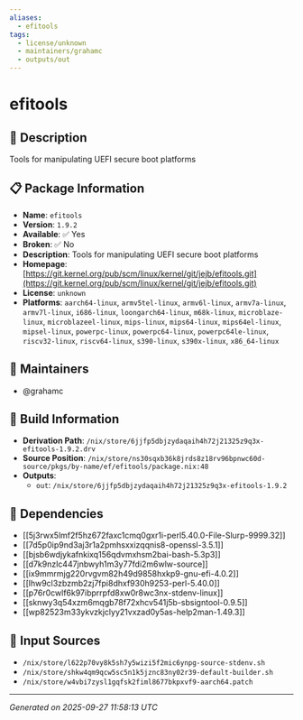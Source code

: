 ```yaml
---
aliases:
  - efitools
tags:
  - license/unknown
  - maintainers/grahamc
  - outputs/out
---
```


# efitools

## 📝 Description

Tools for manipulating UEFI secure boot platforms

## 📋 Package Information

- **Name**: `efitools`
- **Version**: `1.9.2`
- **Available**: ✅ Yes
- **Broken**: ✅ No
- **Description**: Tools for manipulating UEFI secure boot platforms
- **Homepage**: [https://git.kernel.org/pub/scm/linux/kernel/git/jejb/efitools.git](https://git.kernel.org/pub/scm/linux/kernel/git/jejb/efitools.git)
- **License**: `unknown`
- **Platforms**: `aarch64-linux`, `armv5tel-linux`, `armv6l-linux`, `armv7a-linux`, `armv7l-linux`, `i686-linux`, `loongarch64-linux`, `m68k-linux`, `microblaze-linux`, `microblazeel-linux`, `mips-linux`, `mips64-linux`, `mips64el-linux`, `mipsel-linux`, `powerpc-linux`, `powerpc64-linux`, `powerpc64le-linux`, `riscv32-linux`, `riscv64-linux`, `s390-linux`, `s390x-linux`, `x86_64-linux`
## 👥 Maintainers

- @grahamc


## 🔧 Build Information

- **Derivation Path**: `/nix/store/6jjfp5dbjzydaqaih4h72j21325z9q3x-efitools-1.9.2.drv`
- **Source Position**: `/nix/store/ns30sqxb36k8jrds8z18rv96bpnwc60d-source/pkgs/by-name/ef/efitools/package.nix:48`
- **Outputs**:
  - `out`:  `/nix/store/6jjfp5dbjzydaqaih4h72j21325z9q3x-efitools-1.9.2`

## 🔗 Dependencies

- [[5j3rwx5lmf2f5hz672faxc1cmq0gxr1i-perl5.40.0-File-Slurp-9999.32]]
- [[7d5p0ip9nd3aj3r1a2pmhsxxizqqnis8-openssl-3.5.1]]
- [[bjsb6wdjykafnkixq156qdvmxhsm2bai-bash-5.3p3]]
- [[d7k9nzlc447jnbwyh1m3y77fdi2m6wlw-source]]
- [[ix9mmrmjg220rvgvm82h49d9858hxkp9-gnu-efi-4.0.2]]
- [[lhw9cl3zbzmb2zj7fpi8dhxf930h9253-perl-5.40.0]]
- [[p76r0cwlf6k97ibprrpfd8xw0r8wc3nx-stdenv-linux]]
- [[sknwy3q54xzm6mqgb78f72xhcv541j5b-sbsigntool-0.9.5]]
- [[wp82523m33ykvzkjclyy21vxzad0y5as-help2man-1.49.3]]

## 📁 Input Sources

- `/nix/store/l622p70vy8k5sh7y5wizi5f2mic6ynpg-source-stdenv.sh`
- `/nix/store/shkw4qm9qcw5sc5n1k5jznc83ny02r39-default-builder.sh`
- `/nix/store/w4vbi7zysl1gqfsk2fiml8677bkpxvf9-aarch64.patch`

---
*Generated on 2025-09-27 11:58:13 UTC*
